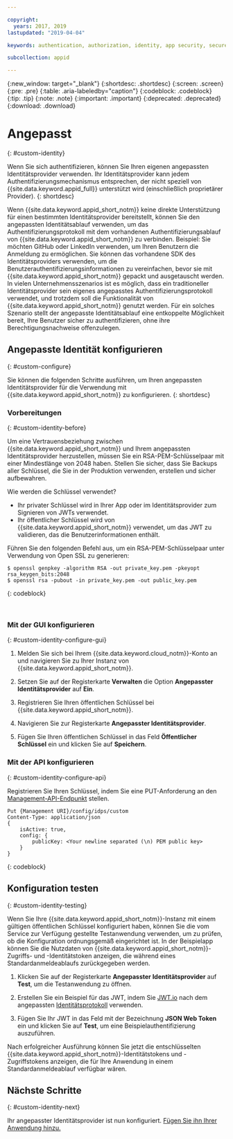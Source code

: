```yaml
---

copyright:
  years: 2017, 2019
lastupdated: "2019-04-04"

keywords: authentication, authorization, identity, app security, secure, custom, proprietary, private key, public key, jwt

subcollection: appid

---
```


{:new_window: target="_blank"}
{:shortdesc: .shortdesc}
{:screen: .screen}
{:pre: .pre}
{:table: .aria-labeledby="caption"}
{:codeblock: .codeblock}
{:tip: .tip}
{:note: .note}
{:important: .important}
{:deprecated: .deprecated}
{:download: .download}

# Angepasst
{: #custom-identity}

Wenn Sie sich authentifizieren, können Sie Ihren eigenen angepassten Identitätsprovider verwenden. Ihr Identitätsprovider kann jedem Authentifizierungsmechanismus entsprechen, der nicht speziell von {{site.data.keyword.appid_full}} unterstützt wird (einschließlich proprietärer Provider).
{: shortdesc}

Wenn {{site.data.keyword.appid_short_notm}} keine direkte Unterstützung für einen bestimmten Identitätsprovider bereitstellt, können Sie den angepassten Identitätsablauf verwenden, um das Authentifizierungsprotokoll mit dem vorhandenen Authentifizierungsablauf von {{site.data.keyword.appid_short_notm}} zu verbinden. Beispiel: Sie möchten GitHub oder LinkedIn verwenden, um Ihren Benutzern die Anmeldung zu ermöglichen. Sie können das vorhandene SDK des Identitätsproviders verwenden, um die Benutzerauthentifizierungsinformationen zu vereinfachen, bevor sie mit {{site.data.keyword.appid_short_notm}} gepackt und ausgetauscht werden. In vielen Unternehmensszenarios ist es möglich, dass ein traditioneller Identitätsprovider sein eigenes angepasstes Authentifizierungsprotokoll verwendet, und trotzdem soll die Funktionalität von {{site.data.keyword.appid_short_notm}} genutzt werden. Für ein solches Szenario stellt der angepasste Identitätsablauf eine entkoppelte Möglichkeit bereit, Ihre Benutzer sicher zu authentifizieren, ohne ihre Berechtigungsnachweise offenzulegen.

## Angepasste Identität konfigurieren
{: #custom-configure}

Sie können die folgenden Schritte ausführen, um Ihren angepassten Identitätsprovider für die Verwendung mit {{site.data.keyword.appid_short_notm}} zu konfigurieren.
{: shortdesc}

### Vorbereitungen
{: #custom-identity-before}

Um eine Vertrauensbeziehung zwischen {{site.data.keyword.appid_short_notm}} und Ihrem angepassten Identitätsprovider herzustellen, müssen Sie ein RSA-PEM-Schlüsselpaar mit einer Mindestlänge von 2048 haben. Stellen Sie sicher, dass Sie Backups aller Schlüssel, die Sie in der Produktion verwenden, erstellen und sicher aufbewahren.

Wie werden die Schlüssel verwendet?

- Ihr privater Schlüssel wird in Ihrer App oder im Identitätsprovider zum Signieren von JWTs verwendet.
- Ihr öffentlicher Schlüssel wird von {{site.data.keyword.appid_short_notm}} verwendet, um das JWT zu validieren, das die Benutzerinformationen enthält.

Führen Sie den folgenden Befehl aus, um ein RSA-PEM-Schlüsselpaar unter Verwendung von Open SSL zu generieren:

```
$ openssl genpkey -algorithm RSA -out private_key.pem -pkeyopt rsa_keygen_bits:2048
$ openssl rsa -pubout -in private_key.pem -out public_key.pem
```
{: codeblock}

</br>

### Mit der GUI konfigurieren
{: #custom-identity-configure-gui}

1. Melden Sie sich bei Ihrem {{site.data.keyword.cloud_notm}}-Konto an und navigieren Sie zu Ihrer Instanz von {{site.data.keyword.appid_short_notm}}.

2. Setzen Sie auf der Registerkarte **Verwalten** die Option **Angepasster Identitätsprovider** auf **Ein**.

3. Registrieren Sie Ihren öffentlichen Schlüssel bei {{site.data.keyword.appid_short_notm}}.
  1. Navigieren Sie zur Registerkarte **Angepasster Identitätsprovider**.
  2. Fügen Sie Ihren öffentlichen Schlüssel in das Feld **Öffentlicher Schlüssel** ein und klicken Sie auf **Speichern**.



### Mit der API konfigurieren
{: #custom-identity-configure-api}

Registrieren Sie Ihren Schlüssel, indem Sie eine PUT-Anforderung an den [Management-API-Endpunkt](https://us-south.appid.cloud.ibm.com/swagger-ui/#/Management%20API%20-%20Identity%20Providers/mgmt.set_custom_idp) stellen.

```
Put {Management URI}/config/idps/custom
Content-Type: application/json
{
    isActive: true,
    config: {
        publicKey: <Your newline separated (\n) PEM public key>
    }
}
```
{: codeblock}

## Konfiguration testen
{: #custom-identity-testing}

Wenn Sie Ihre {{site.data.keyword.appid_short_notm}}-Instanz mit einem gültigen öffentlichen Schlüssel konfiguriert haben, können Sie die vom Service zur Verfügung gestellte Testanwendung verwenden, um zu prüfen, ob die Konfiguration ordnungsgemäß eingerichtet ist. In der Beispielapp können Sie die Nutzdaten von {{site.data.keyword.appid_short_notm}}-Zugriffs- und -Identitätstoken anzeigen, die während eines Standardanmeldeablaufs zurückgegeben werden.

1. Klicken Sie auf der Registerkarte **Angepasster Identitätsprovider** auf **Test**, um die Testanwendung zu öffnen.

2. Erstellen Sie ein Beispiel für das JWT, indem Sie [JWT.io](https://jwt.io/) nach dem angepassten [Identitätsprotokoll](/docs/services/appid?topic=appid-custom-auth#generating-jwts) verwenden.

3. Fügen Sie Ihr JWT in das Feld mit der Bezeichnung **JSON Web Token** ein und klicken Sie auf **Test**, um eine Beispielauthentifizierung auszuführen.

Nach erfolgreicher Ausführung können Sie jetzt die entschlüsselten {{site.data.keyword.appid_short_notm}}-Identitätstokens und -Zugriffstokens anzeigen, die für Ihre Anwendung in einem Standardanmeldeablauf verfügbar wären.

## Nächste Schritte
{: #custom-identity-next}

Ihr angepasster Identitätsprovider ist nun konfiguriert. [Fügen Sie ihn Ihrer Anwendung hinzu.](/docs/services/appid?topic=appid-custom-auth#custom-auth)
